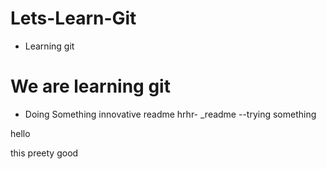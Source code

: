 # Lets-Learn-Git
- Learning git
# We are learning git

- Doing Something innovative
readme
hrhr-
_readme
--trying something


hello

this preety good
